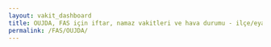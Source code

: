 ```yaml
---
layout: vakit_dashboard
title: OUJDA, FAS için iftar, namaz vakitleri ve hava durumu - ilçe/eyalet seç
permalink: /FAS/OUJDA/
---
```


<script type="text/javascript">
  var GLOBAL_COUNTRY = 'FAS';
  var GLOBAL_CITY = 'OUJDA';
  var GLOBAL_STATE = '';
  var lat = 72;
  var lon = 21;
</script>
